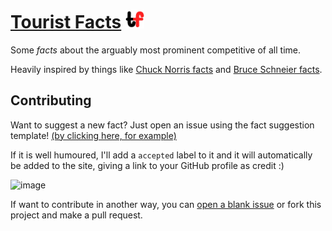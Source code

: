 # [**Tourist Facts**](https://touristfacts.dikson.xyz) <img src="/img/tf.png" height="30px">

Some _facts_ about the arguably most prominent competitive of all time.

Heavily inspired by things like [Chuck Norris facts](https://en.wikipedia.org/wiki/Chuck_Norris_facts) and [Bruce Schneier facts](https://www.schneierfacts.com/).

## Contributing

Want to suggest a new fact? Just open an issue using the fact suggestion template! [(by clicking here, for example)](https://github.com/diksown/touristfacts/issues/new?assignees=&labels=&template=fact-suggestion.md&title=Fact+suggestion)

If it is well humoured, I'll add a `accepted` label to it and it will automatically be added to the site, giving a link to your GitHub profile as credit :)

![image](https://user-images.githubusercontent.com/49994083/139151298-28ea784b-4e99-47e3-8633-aadc2de61f6f.png)


If want to contribute in another way, you can [open a blank issue](https://github.com/diksown/touristfacts/issues/new) or fork this project and make a pull request. 
